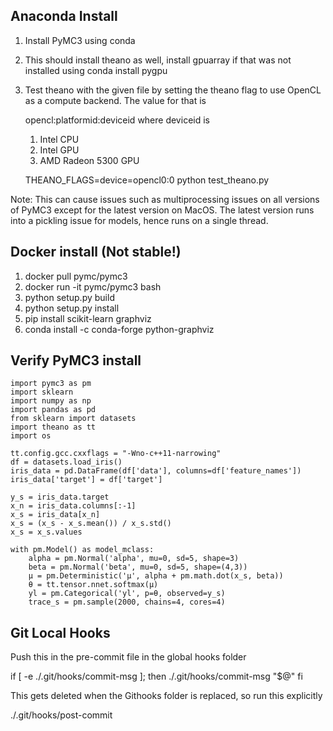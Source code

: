 
Anaconda Install
----------------

1. Install PyMC3 using conda
2. This should install theano as well, install gpuarray if that was not installed using 
   conda install pygpu

3. Test theano with the given file by setting the theano flag to use OpenCL as a compute backend. The value for that is 
   
   opencl:platformid:deviceid
   where deviceid is 
   1. Intel CPU
   2. Intel GPU
   3. AMD Radeon 5300 GPU

   THEANO_FLAGS=device=opencl0:0 python test_theano.py
   
Note: This can cause issues such as multiprocessing issues on all versions of PyMC3 except for the latest version on MacOS. The latest version runs into a pickling issue for models, hence runs on a single thread.   
   

Docker install (Not stable!)
--------------

1. docker pull pymc/pymc3
2. docker run -it pymc/pymc3 bash
3. python setup.py build
4. python setup.py install
5. pip install scikit-learn graphviz
6. conda install -c conda-forge python-graphviz


Verify PyMC3 install
--------------------

```
import pymc3 as pm
import sklearn
import numpy as np
import pandas as pd
from sklearn import datasets
import theano as tt
import os

tt.config.gcc.cxxflags = "-Wno-c++11-narrowing"
df = datasets.load_iris()
iris_data = pd.DataFrame(df['data'], columns=df['feature_names'])
iris_data['target'] = df['target']

y_s = iris_data.target
x_n = iris_data.columns[:-1]
x_s = iris_data[x_n]
x_s = (x_s - x_s.mean()) / x_s.std()
x_s = x_s.values

with pm.Model() as model_mclass:
    alpha = pm.Normal('alpha', mu=0, sd=5, shape=3)
    beta = pm.Normal('beta', mu=0, sd=5, shape=(4,3))
    μ = pm.Deterministic('μ', alpha + pm.math.dot(x_s, beta))
    θ = tt.tensor.nnet.softmax(μ)
    yl = pm.Categorical('yl', p=θ, observed=y_s)
    trace_s = pm.sample(2000, chains=4, cores=4)

```

Git Local Hooks
---------------

Push this in the pre-commit file in the global hooks folder

if [ -e ./.git/hooks/commit-msg ]; then
    ./.git/hooks/commit-msg "$@"
fi

This gets deleted when the Githooks folder is replaced, so run this explicitly

./.git/hooks/post-commit


